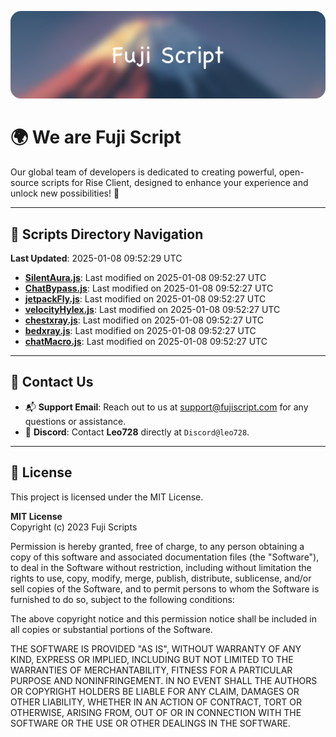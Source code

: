 ![Banner](.github/b.webp)

# 🌍 **We are Fuji Script**

Our global team of developers is dedicated to creating powerful, open-source scripts for Rise Client, designed to enhance your experience and unlock new possibilities! 🌟

---
<!-- SCRIPTS_NAVIGATION_START -->
## 📂 **Scripts Directory Navigation**

**Last Updated**: 2025-01-08 09:52:29 UTC

- **[SilentAura.js](scripts/SilentAura.js)**: Last modified on 2025-01-08 09:52:27 UTC
- **[ChatBypass.js](scripts/ChatBypass.js)**: Last modified on 2025-01-08 09:52:27 UTC
- **[jetpackFly.js](scripts/jetpackFly.js)**: Last modified on 2025-01-08 09:52:27 UTC
- **[velocityHylex.js](scripts/velocityHylex.js)**: Last modified on 2025-01-08 09:52:27 UTC
- **[chestxray.js](scripts/chestxray.js)**: Last modified on 2025-01-08 09:52:27 UTC
- **[bedxray.js](scripts/bedxray.js)**: Last modified on 2025-01-08 09:52:27 UTC
- **[chatMacro.js](scripts/chatMacro.js)**: Last modified on 2025-01-08 09:52:27 UTC

<!-- SCRIPTS_NAVIGATION_END -->

---

## 💬 **Contact Us**  
- 📬 **Support Email**: Reach out to us at [support@fujiscript.com](mailto:support@fujiscript.com) for any questions or assistance.  
- 💬 **Discord**: Contact **Leo728** directly at `Discord@leo728`.

---

## 📜 **License**

This project is licensed under the MIT License.  

**MIT License**  
Copyright (c) 2023 Fuji Scripts  

Permission is hereby granted, free of charge, to any person obtaining a copy of this software and associated documentation files (the "Software"), to deal in the Software without restriction, including without limitation the rights to use, copy, modify, merge, publish, distribute, sublicense, and/or sell copies of the Software, and to permit persons to whom the Software is furnished to do so, subject to the following conditions:  

The above copyright notice and this permission notice shall be included in all copies or substantial portions of the Software.  

THE SOFTWARE IS PROVIDED "AS IS", WITHOUT WARRANTY OF ANY KIND, EXPRESS OR IMPLIED, INCLUDING BUT NOT LIMITED TO THE WARRANTIES OF MERCHANTABILITY, FITNESS FOR A PARTICULAR PURPOSE AND NONINFRINGEMENT. IN NO EVENT SHALL THE AUTHORS OR COPYRIGHT HOLDERS BE LIABLE FOR ANY CLAIM, DAMAGES OR OTHER LIABILITY, WHETHER IN AN ACTION OF CONTRACT, TORT OR OTHERWISE, ARISING FROM, OUT OF OR IN CONNECTION WITH THE SOFTWARE OR THE USE OR OTHER DEALINGS IN THE SOFTWARE.  
